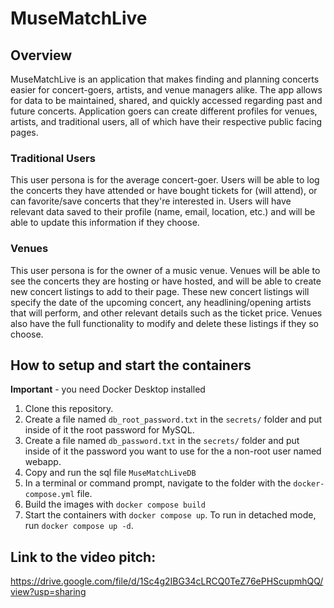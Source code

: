 # MuseMatchLive

## Overview

MuseMatchLive is an application that makes finding and planning concerts easier for concert-goers, artists, and venue managers alike. The app allows for data to be maintained, shared, and quickly accessed regarding past and future concerts. Application goers can create different profiles for venues, artists, and traditional users, all of which have their respective public facing pages.

### Traditional Users

This user persona is for the average concert-goer. Users will be able to log the concerts they have attended or have bought tickets for (will attend), or can favorite/save concerts that they're interested in. Users will have relevant data saved to their profile (name, email, location, etc.) and will be able to update this information if they choose.

### Venues

This user persona is for the owner of a music venue. Venues will be able to see the concerts they are hosting or have hosted, and will be able to create new concert listings to add to their page. These new concert listings will specify the date of the upcoming concert, any headlining/opening artists that will perform, and other relevant details such as the ticket price. Venues also have the full functionality to modify and delete these listings if they so choose.

## How to setup and start the containers

**Important** - you need Docker Desktop installed

1. Clone this repository.
2. Create a file named `db_root_password.txt` in the `secrets/` folder and put inside of it the root password for MySQL.
3. Create a file named `db_password.txt` in the `secrets/` folder and put inside of it the password you want to use for the a non-root user named webapp.
4. Copy and run the sql file `MuseMatchLiveDB`
5. In a terminal or command prompt, navigate to the folder with the `docker-compose.yml` file.
6. Build the images with `docker compose build`
7. Start the containers with `docker compose up`. To run in detached mode, run `docker compose up -d`.

## Link to the video pitch:

https://drive.google.com/file/d/1Sc4g2IBG34cLRCQ0TeZ76ePHScupmhQQ/view?usp=sharing
